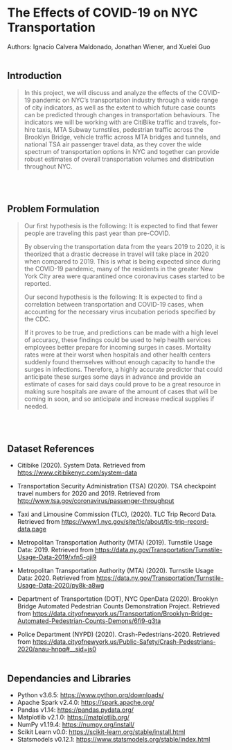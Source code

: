 # The Effects of COVID-19 on NYC Transportation

Authors: Ignacio Calvera Maldonado, Jonathan Wiener, and Xuelei Guo
</br></br>

## Introduction

<blockquote>
In this project, we will  discuss and analyze the effects of the COVID-19 pandemic on NYC’s transportation industry through a wide range of city indicators, as well as the extent to which future case counts can be predicted through changes in transportation behaviours. The indicators we will be working with are CitiBike traffic and travels, for-hire taxis, MTA Subway turnstiles, pedestrian traffic across the Brooklyn Bridge, vehicle traffic across MTA bridges and tunnels, and national TSA air passenger travel data, as they cover the wide spectrum of transportation options in NYC and together can provide robust estimates of overall transportation volumes and distribution throughout NYC. 
</blockquote>
</br></br>

## Problem Formulation

<blockquote>
Our first hypothesis is the following: It is expected to find that fewer people are traveling this past year than pre-COVID.

By observing the transportation data from the years 2019 to 2020, it is theorized that a drastic decrease in travel will take place in 2020 when compared to 2019.
This is what is being expected since during the COVID-19 pandemic, many of the residents in the greater New York City area were quarantined once coronavirus cases started to be reported.

Our second hypothesis is the following: It is expected to find a correlation between transportation and COVID-19 cases, when accounting for the necessary virus incubation periods specified by the CDC.

If it proves to be true, and predictions can be made with a high level of accuracy, these findings could be used to help health services employees better prepare for incoming surges in cases. Mortality rates were at their worst when hospitals and other health centers suddenly found themselves without enough capacity to handle the surges in infections. Therefore, a highly accurate predictor that could anticipate these surges some days in advance and provide an estimate of cases for said days could prove to be a great resource in making sure hospitals are aware of the amount of cases that will be coming in soon, and so anticipate and increase medical supplies if needed.
</blockquote>
</br></br>

## Dataset References

- Citibike (2020). System Data. Retrieved from https://www.citibikenyc.com/system-data 

- Transportation Security Administration (TSA) (2020). TSA checkpoint travel numbers for 2020 and 2019. Retrieved from http://www.tsa.gov/coronavirus/passenger-throughput 

- Taxi and Limousine Commission (TLC), (2020). TLC Trip Record Data. Retrieved from https://www1.nyc.gov/site/tlc/about/tlc-trip-record-data.page

- Metropolitan Transportation Authority (MTA) (2019). Turnstile Usage Data: 2019. Retrieved from https://data.ny.gov/Transportation/Turnstile-Usage-Data-2019/xfn5-qji9 

- Metropolitan Transportation Authority (MTA) (2020). Turnstile Usage Data: 2020. Retrieved from https://data.ny.gov/Transportation/Turnstile-Usage-Data-2020/py8k-a8wg 

- Department of Transportation (DOT), NYC OpenData (2020). Brooklyn Bridge Automated Pedestrian Counts Demonstration Project. Retrieved from
https://data.cityofnewyork.us/Transportation/Brooklyn-Bridge-Automated-Pedestrian-Counts-Demons/6fi9-q3ta

- Police Department (NYPD) (2020). Crash-Pedestrians-2020. Retrieved from
https://data.cityofnewyork.us/Public-Safety/Crash-Pedestrians-2020/anau-hnpq#__sid=js0
</br></br>

## Dependancies and Libraries

- Python v3.6.5: https://www.python.org/downloads/
- Apache Spark v2.4.0: https://spark.apache.org/
- Pandas v1.14: https://pandas.pydata.org/
- Matplotlib v2.1.0: https://matplotlib.org/
- NumPy v1.19.4: https://numpy.org/install/
- Scikit Learn v0.0: https://scikit-learn.org/stable/install.html
- Statsmodels v0.12.1: https://www.statsmodels.org/stable/index.html